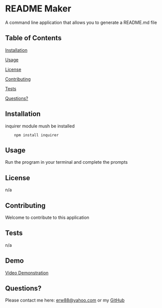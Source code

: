 # README Maker
A command line application that allows you to generate a README.md file

## Table of Contents

[Installation](#Installation)

[Usage](#Usage)

[License](#License)

[Contributing](#Contributing)

[Tests](#Tests)

[Questions?](#Questions?)

## Installation
inquirer module mush be installed

        npm install inquirer

## Usage
Run the program in your terminal and complete the prompts

## License
n/a

## Contributing
Welcome to contribute to this application

## Tests
n/a

## Demo
[Video Demonstration](https://youtu.be/5gY0SsAkCLM)

## Questions?
Please contact me here: erw88@yahoo.com or my [GitHub](https://github.com/Eric-Wilder)

